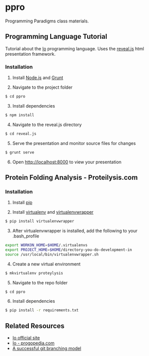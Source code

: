 # ppro

Programming Paradigms class materials.


## Programming Language Tutorial

Tutorial about the [Io](http://iolanguage.org/) programming language. Uses the [reveal.js](https://github.com/hakimel/reveal.js) html presentation framework.


### Installation

1. Install [Node.js](http://nodejs.org/) and [Grunt](http://gruntjs.com/getting-started#installing-the-cli)

2. Navigate to the project folder
```sh
$ cd ppro
```

3. Install dependencies
```sh
$ npm install
```

4. Navigate to the reveal.js directory
```sh
$ cd reveal.js
```

5. Serve the presentation and monitor source files for changes
```sh
$ grunt serve
```

6. Open [http://localhost:8000](http://localhost:8000) to view your presentation

## Protein Folding Analysis - Proteilysis.com

### Installation

1. Install [pip](http://pip.readthedocs.org/en/latest/installing.html)

2. Install [virtualenv](https://pypi.python.org/pypi/virtualenv) and [virtualenvwrapper](http://virtualenvwrapper.readthedocs.org/en/latest/)
```sh
$ pip install virtualenvwrapper
```

3. After virtualenvwrapper is installed, add the following to your .bash_profile
```sh
export WORKON_HOME=$HOME/.virtualenvs
export PROJECT_HOME=$HOME/directory-you-do-development-in
source /usr/local/bin/virtualenvwrapper.sh
```

4. Create a new virtual environment
```sh
$ mkvirtualenv proteylysis
```

5. Navigate to the repo folder
```sh
$ cd ppro
```

6. Install dependencies
```sh
$ pip install -r requirements.txt
```

## Related Resources

+ [Io official site](http://iolanguage.org/)
+ [Io - progopedia.com](http://progopedia.com/language/io/)
+ [A successful git branching model](http://nvie.com/posts/a-successful-git-branching-model/) 
